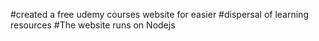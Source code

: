 #created a free udemy courses website for easier
#dispersal of learning resources
#The website runs on Nodejs